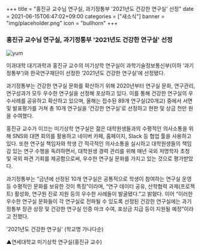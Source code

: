 +++
title = "홍진규 교수님 연구실, 과기정통부 '2021년도 건강한 연구실' 선정"
date = 2021-06-15T06:47:02+09:00
categories = ["새소식"]
banner = "img/placeholder.png"
icon = "bullhorn"
+++

<!--more-->
### 홍진규 교수님 연구실, 과기정통부 '2021년도 건강한 연구실' 선정

![yum](/img/20210615.jpg)

이과대학 대기과학과 홍진규 교수의 미기상학 연구실이 과학기술정보통신부(이하 ‘과기정통부’)와 한국연구재단이 선정한 ‘2021년도 건강한 연구실’에 선정됐다.



과기정통부는 건강한 연구실 문화를 확산하기 위해 2020년부터 연구실 문화, 연구관리, 연구성과가 모두 우수한 연구실을 선정해 포상하고 있다. 이를 통해 건강한 연구실의 우수사례를 공유하고 확산하고 있으며, 올해는 접수된 89개 연구실(20개교) 중에서 서면 및 발표평가를 거쳐 총 10개 연구실을 ‘건강한 연구실’로 선정하고 현판 및 상금 천만 원을 수여했다.



홍진규 교수가 이끄는 미기상학 연구실은 젊은 대학원생들과의 수평적인 의사소통을 위해 SNS와 대면 회의를 활용하고 네이버 카페, 홈페이지, Slack 등 협업 툴을 사용하고 있다. 또한 연구실 책임자와 학생 간 적극적인 의사소통을 실시하고 대학원생들의 책임감 있는 연구 수행을 독려하면서, 대학원생 경력 관리를 위해 매년 국외 저명학자 초청 및 국외 파견 기회를 제공함으로써, 우수한 연구실 문화를 가지고 있는 것으로 평가받았다.



과기정통부는 “금년에 선정된 10개 연구실은 공통적으로 학생이 참여하는 연구실 운영 등 수평적인 문화를 보유한 것이 특징”이라며, “연구 데이터 공유, 산학협력 과제(프로젝트) 활성화, 연구원 진로 지원 등의 우수한 사례들이 발굴됐다.”고 밝혔다. 이어 “이러한 우수한 연구실 문화들이 각 연구실로 전파될 수 있도록 선정된 건강한 연구실에는 과기정통부 장관 상장 및 건강한 연구실 인증 마크 수여, 포상금 지급 등이 지원될 예정”이라고 전했다.





'2021년도 건강한 연구실' (학교명 가나다순)


▲연세대학교 미기상학 연구실(홍진규 교수)
